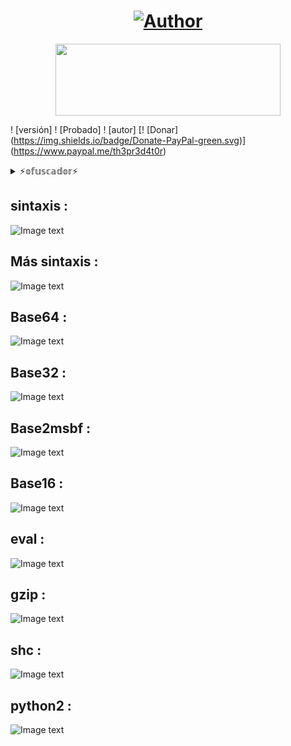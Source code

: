 <h1 align="center"><a href="https://github.com/piratainformatico2"><img title="Author" src="https://img.shields.io/badge/Author-⍣᭕ᬁ᭖sharkcode᭖᭕ᬁ⍣-svg?style=for-the-badge&logo=github"></a></h1>

<p align="center"><img src="https://github.com/piratainformatico2/packages/blob/main/Images/20210928_223304.gif" width="360" height="115"/> </p>

! [versión]
! [Probado]
! [autor]
[! [Donar] (https://img.shields.io/badge/Donate-PayPal-green.svg)] (https://www.paypal.me/th3pr3d4t0r)


<details>
<summary> ⚡𝕠𝕗𝕦𝕤𝕔𝕒𝕕𝕠𝕣⚡ </summary>
<br>

- Hola Que tal soy José Díaz o sharkcode Mi objetivo es ser reconocido en la comunidad de la programación ⚡

- Este repositorio lo hice con mucho mucho cariño, para todos ustedes que son de termux una terminal de Linux para Android 🎮

- Si deseas contactarme >>> +52 2283821202 (MX) 🇲🇽

- Si deseas apoyarme con una estrella en mis repositorios

- ` NOTA : El desofuscar se encuentra en mi versión pro full HD 4k 🎮 `
</details>

## sintaxis :
![Image text](https://github.com/piratainformatico2/ofusk/blob/main/images/Screenshot_20211002-212917~2.png)

## Más sintaxis :
![Image text](https://github.com/piratainformatico2/ofusk/blob/main/images/Screenshot_20211002-213320~2.png)

## Base64 :
![Image text](https://github.com/piratainformatico2/ofusk/blob/main/images/Screenshot_20211002-212842~2.png)

## Base32 :
![Image text](https://github.com/piratainformatico2/ofusk/blob/main/images/Screenshot_20211002-213802~2.png)

## Base2msbf :
![Image text](https://github.com/piratainformatico2/ofusk/blob/main/images/Screenshot_20211002-214112~2.png)

## Base16 :
![Image text](https://github.com/piratainformatico2/ofusk/blob/main/images/Screenshot_20211002-214417~2.png)

## eval :
![Image text](https://github.com/piratainformatico2/ofusk/blob/main/images/Screenshot_20211002-214719~2.png)

## gzip :
![Image text](https://github.com/piratainformatico2/ofusk/blob/main/images/Screenshot_20211003-094755~2.png)

## shc :
![Image text](https://github.com/piratainformatico2/ofusk/blob/main/images/Screenshot_20211003-095103~2.png)

## python2 :
![Image text](https://github.com/piratainformatico2/ofusk/blob/main/images/Screenshot_20211003-095516~3.png)

